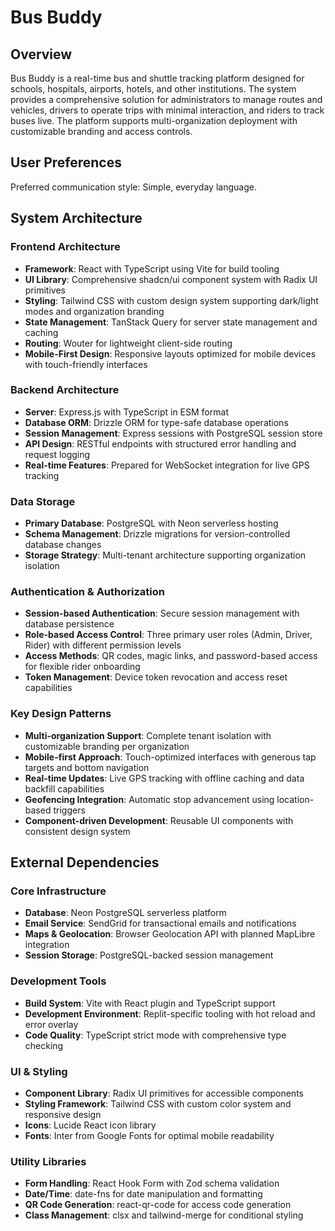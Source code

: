 # Bus Buddy

## Overview

Bus Buddy is a real-time bus and shuttle tracking platform designed for schools, hospitals, airports, hotels, and other institutions. The system provides a comprehensive solution for administrators to manage routes and vehicles, drivers to operate trips with minimal interaction, and riders to track buses live. The platform supports multi-organization deployment with customizable branding and access controls.

## User Preferences

Preferred communication style: Simple, everyday language.

## System Architecture

### Frontend Architecture
- **Framework**: React with TypeScript using Vite for build tooling
- **UI Library**: Comprehensive shadcn/ui component system with Radix UI primitives
- **Styling**: Tailwind CSS with custom design system supporting dark/light modes and organization branding
- **State Management**: TanStack Query for server state management and caching
- **Routing**: Wouter for lightweight client-side routing
- **Mobile-First Design**: Responsive layouts optimized for mobile devices with touch-friendly interfaces

### Backend Architecture
- **Server**: Express.js with TypeScript in ESM format
- **Database ORM**: Drizzle ORM for type-safe database operations
- **Session Management**: Express sessions with PostgreSQL session store
- **API Design**: RESTful endpoints with structured error handling and request logging
- **Real-time Features**: Prepared for WebSocket integration for live GPS tracking

### Data Storage
- **Primary Database**: PostgreSQL with Neon serverless hosting
- **Schema Management**: Drizzle migrations for version-controlled database changes
- **Storage Strategy**: Multi-tenant architecture supporting organization isolation

### Authentication & Authorization
- **Session-based Authentication**: Secure session management with database persistence
- **Role-based Access Control**: Three primary user roles (Admin, Driver, Rider) with different permission levels
- **Access Methods**: QR codes, magic links, and password-based access for flexible rider onboarding
- **Token Management**: Device token revocation and access reset capabilities

### Key Design Patterns
- **Multi-organization Support**: Complete tenant isolation with customizable branding per organization
- **Mobile-first Approach**: Touch-optimized interfaces with generous tap targets and bottom navigation
- **Real-time Updates**: Live GPS tracking with offline caching and data backfill capabilities
- **Geofencing Integration**: Automatic stop advancement using location-based triggers
- **Component-driven Development**: Reusable UI components with consistent design system

## External Dependencies

### Core Infrastructure
- **Database**: Neon PostgreSQL serverless platform
- **Email Service**: SendGrid for transactional emails and notifications
- **Maps & Geolocation**: Browser Geolocation API with planned MapLibre integration
- **Session Storage**: PostgreSQL-backed session management

### Development Tools
- **Build System**: Vite with React plugin and TypeScript support
- **Development Environment**: Replit-specific tooling with hot reload and error overlay
- **Code Quality**: TypeScript strict mode with comprehensive type checking

### UI & Styling
- **Component Library**: Radix UI primitives for accessible components
- **Styling Framework**: Tailwind CSS with custom color system and responsive design
- **Icons**: Lucide React icon library
- **Fonts**: Inter from Google Fonts for optimal mobile readability

### Utility Libraries
- **Form Handling**: React Hook Form with Zod schema validation
- **Date/Time**: date-fns for date manipulation and formatting
- **QR Code Generation**: react-qr-code for access code generation
- **Class Management**: clsx and tailwind-merge for conditional styling